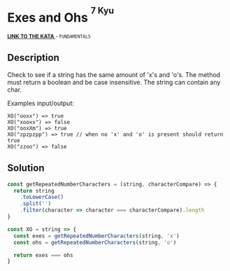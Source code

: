 <h1>Exes and Ohs <sup><sup>7 Kyu</sup></sup></h1>

<sup>
  <a href="https://www.codewars.com/kata/55908aad6620c066bc00002a">
    <strong>LINK TO THE KATA</strong>
  </a> - <code>FUNDAMENTALS</code>
</sup>

## Description

Check to see if a string has the same amount of 'x's and 'o's. The method must return a boolean and be case insensitive. The string can contain any char.

Examples input/output:

```
XO("ooxx") => true
XO("xooxx") => false
XO("ooxXm") => true
XO("zpzpzpp") => true // when no 'x' and 'o' is present should return true
XO("zzoo") => false
```

## Solution

```javascript
const getRepeatedNumberCharacters = (string, characterCompare) => {
  return string
    .toLowerCase()
    .split('')
    .filter(character => character === characterCompare).length
}

const XO = string => {
  const exes = getRepeatedNumberCharacters(string, 'x')
  const ohs = getRepeatedNumberCharacters(string, 'o')

  return exes === ohs
}
```
